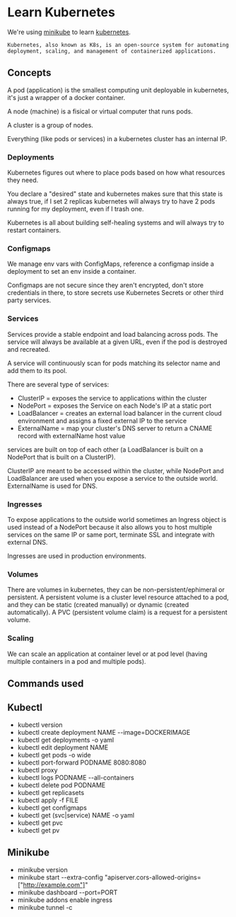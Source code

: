 # Learn Kubernetes

We're using [minikube](https://minikube.sigs.k8s.io/docs/) to learn [kubernetes](https://kubernetes.io/).

```
Kubernetes, also known as K8s, is an open-source system for automating deployment, scaling, and management of containerized applications.
```

## Concepts

A pod (application) is the smallest computing unit deployable in kubernetes, it's just a wrapper of a docker container.

A node (machine) is a fisical or virtual computer that runs pods.

A cluster is a group of nodes.

Everything (like pods or services) in a kubernetes cluster has an internal IP.

### Deployments

Kubernetes figures out where to place pods based on how what resources they need.

You declare a "desired" state and kubernetes makes sure that this state is always true, if I set 2 replicas kubernetes will always try to have 2 pods running for my deployment, even if I trash one.

Kubernetes is all about building self-healing systems and will always try to restart containers.

### Configmaps

We manage env vars with ConfigMaps, reference a configmap inside a deployment to set an env inside a container.

Configmaps are not secure since they aren't encrypted, don't store credentials in there, to store secrets use Kubernetes Secrets or other third party services.

### Services

Services provide a stable endpoint and load balancing across pods. The service will always be available at a given URL, even if the pod is destroyed and recreated.

A service will continuously scan for pods matching its selector name and add them to its pool.

There are several type of services:

- ClusterIP = exposes the service to applications within the cluster
- NodePort = exposes the Service on each Node's IP at a static port
- LoadBalancer = creates an external load balancer in the current cloud environment and assigns a fixed external IP to the service
- ExternalName = map your cluster's DNS server to return a CNAME record with externalName host value

services are built on top of each other (a LoadBalancer is built on a NodePort that is built on a ClusterIP).

ClusterIP are meant to be accessed within the cluster, while NodePort and LoadBalancer are used when you expose a service to the outside world. ExternalName is used for DNS.

### Ingresses

To expose applications to the outside world sometimes an Ingress object is used instead of a NodePort because it also allows you to host multiple services on the same IP or same port, terminate SSL and integrate with external DNS.

Ingresses are used in production environments.

### Volumes

There are volumes in kubernetes, they can be non-persistent/ephimeral or persistent. A persistent volume is a cluster level resource attached to a pod, and they can be static (created manually) or dynamic (created automatically). A PVC (persistent volume claim) is a request for a persistent volume.

### Scaling

We can scale an application at container level or at pod level (having multiple containers in a pod and multiple pods).

## Commands used

## Kubectl

- kubectl version
- kubectl create deployment NAME --image=DOCKERIMAGE
- kubectl get deployments -o yaml
- kubectl edit deployment NAME
- kubectl get pods -o wide
- kubectl port-forward PODNAME 8080:8080
- kubectl proxy
- kubectl logs PODNAME --all-containers
- kubectl delete pod PODNAME
- kubectl get replicasets
- kubectl apply -f FILE
- kubectl get configmaps
- kubectl get (svc|service) NAME -o yaml
- kubectl get pvc
- kubectl get pv

## Minikube

- minikube version
- minikube start --extra-config "apiserver.cors-allowed-origins=["http://example.com"]"
- minikube dashboard --port=PORT
- minikube addons enable ingress
- minikube tunnel -c
